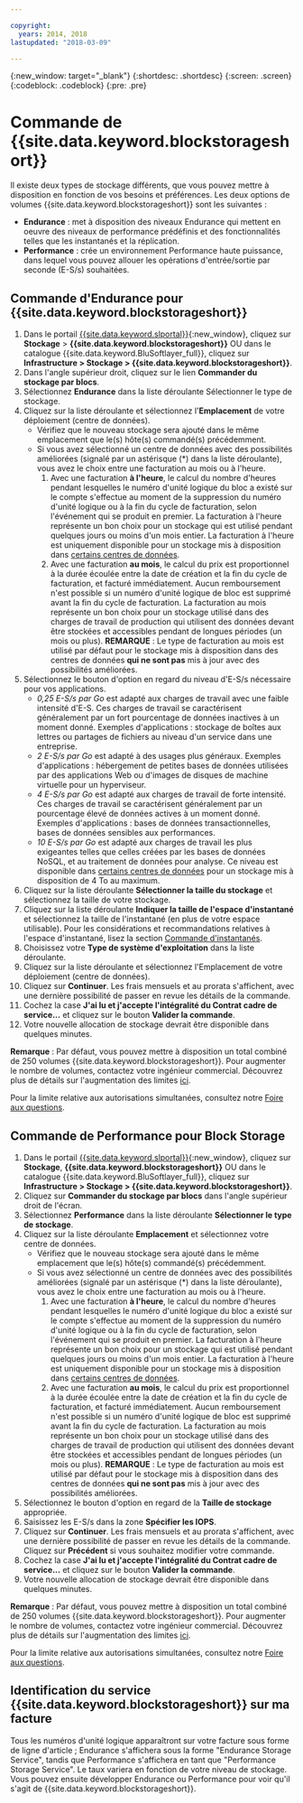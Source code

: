 ```yaml
---

copyright:
  years: 2014, 2018
lastupdated: "2018-03-09"

---
```

{:new_window: target="_blank"}
{:shortdesc: .shortdesc}
{:screen: .screen}
{:codeblock: .codeblock}
{:pre: .pre}

# Commande de {{site.data.keyword.blockstorageshort}}

Il existe deux types de stockage différents, que vous pouvez mettre à disposition en fonction de vos besoins et préférences. Les deux options de volumes {{site.data.keyword.blockstorageshort}} sont les suivantes :  

- **Endurance** : met à disposition des niveaux Endurance qui mettent en oeuvre des niveaux de performance prédéfinis et des fonctionnalités telles que les instantanés et la réplication.  
- **Performance** : crée un environnement Performance haute puissance, dans lequel vous pouvez allouer les opérations d'entrée/sortie par seconde (E-S/s) souhaitées. 

## Commande d'Endurance pour {{site.data.keyword.blockstorageshort}}

1. Dans le portail [{{site.data.keyword.slportal}}](https://control.softlayer.com/){:new_window}, cliquez sur **Stockage** > **{{site.data.keyword.blockstorageshort}}** OU dans le catalogue {{site.data.keyword.BluSoftlayer_full}}, cliquez sur **Infrastructure > Stockage > {{site.data.keyword.blockstorageshort}}**. 
2. Dans l'angle supérieur droit, cliquez sur le lien **Commander du stockage par blocs**. 
3. Sélectionnez **Endurance** dans la liste déroulante Sélectionner le type de stockage. 
4. Cliquez sur la liste déroulante et sélectionnez l'**Emplacement** de votre déploiement (centre de données). 
   - Vérifiez que le nouveau stockage sera ajouté dans le même emplacement que le(s) hôte(s) commandé(s) précédemment. 
   - Si vous avez sélectionné un centre de données avec des possibilités améliorées (signalé par un astérisque (*) dans la liste déroulante), vous avez le choix entre une facturation au mois ou à l'heure.  
     1. Avec une facturation **à l'heure**, le calcul du nombre d'heures pendant lesquelles le numéro d'unité logique du bloc a existé sur le compte s'effectue au moment de la suppression du numéro d'unité logique ou à la fin du cycle de facturation, selon l'événement qui se produit en premier. La facturation à l'heure représente un bon choix pour un stockage qui est utilisé pendant quelques jours ou moins d'un mois entier. La facturation à l'heure est uniquement disponible pour un stockage mis à disposition dans [certains centres de données](new-ibm-block-and-file-storage-location-and-features.html).  
     2. Avec une facturation **au mois**, le calcul du prix est proportionnel à la durée écoulée entre la date de création et la fin du cycle de facturation, et facturé immédiatement. Aucun remboursement n'est possible si un numéro d'unité logique de bloc est supprimé avant la fin du cycle de facturation. La facturation au mois représente un bon choix pour un stockage utilisé dans des charges de travail de production qui utilisent des données devant être stockées et accessibles pendant de longues périodes (un mois ou plus). **REMARQUE** : Le type de facturation au mois est utilisé par défaut pour le stockage mis à disposition dans des centres de données **qui ne sont pas** mis à jour avec des possibilités améliorées. 
5. Sélectionnez le bouton d'option en regard du niveau d'E-S/s nécessaire pour vos applications. 
    - *0,25 E-S/s par Go* est adapté aux charges de travail avec une faible intensité d'E-S. Ces charges de travail se caractérisent généralement par un fort pourcentage de données inactives à un moment donné. Exemples d'applications : stockage de boîtes aux lettres ou partages de fichiers au niveau d'un service dans une entreprise. 
    - *2 E-S/s par Go* est adapté à des usages plus généraux. Exemples d'applications : hébergement de petites bases de données utilisées par des applications Web ou d'images de disques de machine virtuelle pour un hyperviseur. 
    - *4 E-S/s par Go* est adapté aux charges de travail de forte intensité. Ces charges de travail se caractérisent généralement par un pourcentage élevé de données actives à un moment donné. Exemples d'applications : bases de données transactionnelles, bases de données sensibles aux performances. 
    - *10 E-S/s par Go* est adapté aux charges de travail les plus exigeantes telles que celles créées par les bases de données NoSQL, et au traitement de données pour analyse. Ce niveau est disponible dans [certains centres de données](new-ibm-block-and-file-storage-location-and-features.html) pour un stockage mis à disposition de 4 To au maximum. 
6. Cliquez sur la liste déroulante **Sélectionner la taille du stockage** et sélectionnez la taille de votre stockage. 
7. Cliquez sur la liste déroulante **Indiquer la taille de l'espace d'instantané** et sélectionnez la taille de l'instantané (en plus de votre espace utilisable). Pour les considérations et recommandations relatives à l'espace d'instantané, lisez la section [Commande d'instantanés](ordering-snapshots.html). 
8. Choisissez votre **Type de système d'exploitation** dans la liste déroulante. 
9. Cliquez sur la liste déroulante et sélectionnez l'Emplacement de votre déploiement (centre de données). 
10. Cliquez sur **Continuer**. Les frais mensuels et au prorata s'affichent, avec une dernière possibilité de passer en revue les détails de la commande. 
11. Cochez la case **J'ai lu et j'accepte l'intégralité du Contrat cadre de service...** et cliquez sur le bouton **Valider la commande**. 
12. Votre nouvelle allocation de stockage devrait être disponible dans quelques minutes.

**Remarque** : Par défaut, vous pouvez mettre à disposition un total combiné de 250 volumes {{site.data.keyword.blockstorageshort}}. Pour augmenter le nombre de volumes, contactez votre ingénieur commercial. Découvrez plus de détails sur l'augmentation des limites [ici](managing-storage-limits.html). 

Pour la limite relative aux autorisations simultanées, consultez notre [Foire aux questions](BlockStorageFAQ.html). 
 
## Commande de Performance pour Block Storage

1. Dans le portail [{{site.data.keyword.slportal}}](https://control.softlayer.com/){:new_window}, cliquez sur **Stockage**, **{{site.data.keyword.blockstorageshort}}** OU dans le catalogue {{site.data.keyword.BluSoftlayer_full}}, cliquez sur **Infrastructure > Stockage > {{site.data.keyword.blockstorageshort}}**. 
2. Cliquez sur **Commander du stockage par blocs** dans l'angle supérieur droit de l'écran. 
3. Sélectionnez **Performance** dans la liste déroulante **Sélectionner le type de stockage**. 
4. Cliquez sur la liste déroulante **Emplacement** et sélectionnez votre centre de données. 
   - Vérifiez que le nouveau stockage sera ajouté dans le même emplacement que le(s) hôte(s) commandé(s) précédemment. 
   - Si vous avez sélectionné un centre de données avec des possibilités améliorées (signalé par un astérisque (*) dans la liste déroulante), vous avez le choix entre une facturation au mois ou à l'heure.  
     1. Avec une facturation **à l'heure**, le calcul du nombre d'heures pendant lesquelles le numéro d'unité logique du bloc a existé sur le compte s'effectue au moment de la suppression du numéro d'unité logique ou à la fin du cycle de facturation, selon l'événement qui se produit en premier. La facturation à l'heure représente un bon choix pour un stockage qui est utilisé pendant quelques jours ou moins d'un mois entier. La facturation à l'heure est uniquement disponible pour un stockage mis à disposition dans [certains centres de données](new-ibm-block-and-file-storage-location-and-features.html).  
     2. Avec une facturation **au mois**, le calcul du prix est proportionnel à la durée écoulée entre la date de création et la fin du cycle de facturation, et facturé immédiatement. Aucun remboursement n'est possible si un numéro d'unité logique de bloc est supprimé avant la fin du cycle de facturation. La facturation au mois représente un bon choix pour un stockage utilisé dans des charges de travail de production qui utilisent des données devant être stockées et accessibles pendant de longues périodes (un mois ou plus). **REMARQUE** : Le type de facturation au mois est utilisé par défaut pour le stockage mis à disposition dans des centres de données **qui ne sont pas** mis à jour avec des possibilités améliorées. 
5. Sélectionnez le bouton d'option en regard de la **Taille de stockage** appropriée. 
6. Saisissez les E-S/s dans la zone **Spécifier les IOPS**. 
7. Cliquez sur **Continuer**. Les frais mensuels et au prorata s'affichent, avec une dernière possibilité de passer en revue les détails de la commande. Cliquez sur **Précédent** si vous souhaitez modifier votre commande. 
8. Cochez la case **J'ai lu et j'accepte l'intégralité du Contrat cadre de service...** et cliquez sur le bouton **Valider la commande**. 
9. Votre nouvelle allocation de stockage devrait être disponible dans quelques minutes.

**Remarque** : Par défaut, vous pouvez mettre à disposition un total combiné de 250 volumes {{site.data.keyword.blockstorageshort}}. Pour augmenter le nombre de volumes, contactez votre ingénieur commercial. Découvrez plus de détails sur l'augmentation des limites [ici](managing-storage-limits.html). 

Pour la limite relative aux autorisations simultanées, consultez notre [Foire aux questions](BlockStorageFAQ.html). 

## Identification du service {{site.data.keyword.blockstorageshort}} sur ma facture

Tous les numéros d'unité logique apparaîtront sur votre facture sous forme de ligne d'article ; Endurance s'affichera sous la forme "Endurance Storage Service", tandis que Performance s'affichera en tant que "Performance Storage Service". Le taux variera en fonction de votre niveau de stockage. Vous pouvez ensuite développer Endurance ou Performance pour voir qu'il s'agit de {{site.data.keyword.blockstorageshort}}. 

